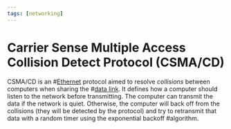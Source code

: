 ```yaml
---
tags: [networking]
---
```


# Carrier Sense Multiple Access Collision Detect Protocol (CSMA/CD)

CSMA/CD is an #[Ethernet](202207051550.md) protocol aimed to resolve
*collisions* between computers when sharing the #[data link](202206131651.md).
It defines how a computer should listen to the network before transmitting. The
computer can transmit the data if the network is quiet. Otherwise, the computer
will back off from the collisions (they will be detected by the protocol) and
try to retransmit that data with a random timer using the exponential backoff
#algorithm.
